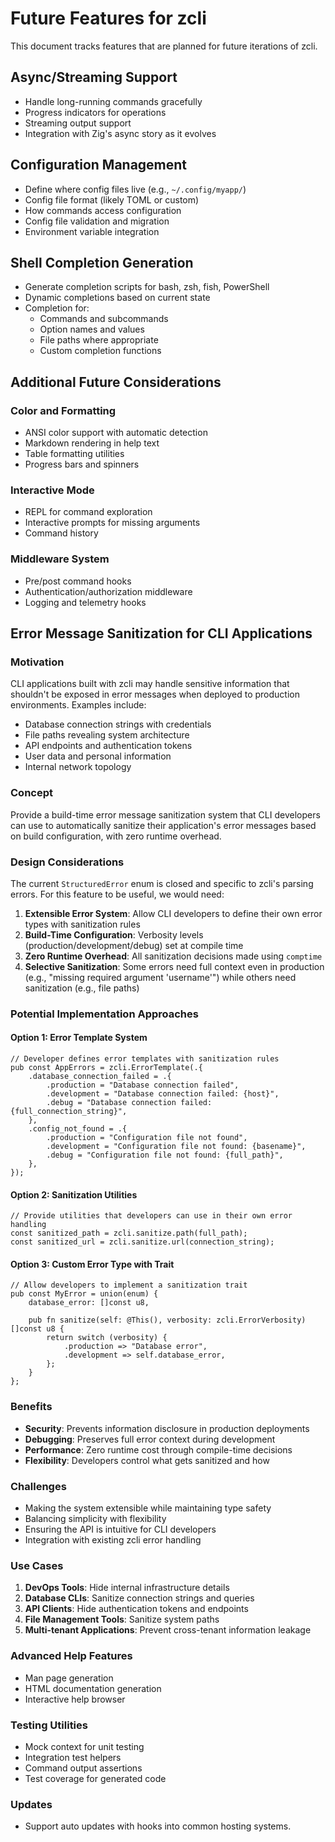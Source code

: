 # Future Features for zcli

This document tracks features that are planned for future iterations of zcli.

## Async/Streaming Support

- Handle long-running commands gracefully
- Progress indicators for operations
- Streaming output support
- Integration with Zig's async story as it evolves

## Configuration Management

- Define where config files live (e.g., `~/.config/myapp/`)
- Config file format (likely TOML or custom)
- How commands access configuration
- Config file validation and migration
- Environment variable integration

## Shell Completion Generation

- Generate completion scripts for bash, zsh, fish, PowerShell
- Dynamic completions based on current state
- Completion for:
  - Commands and subcommands
  - Option names and values
  - File paths where appropriate
  - Custom completion functions

## Additional Future Considerations

### Color and Formatting

- ANSI color support with automatic detection
- Markdown rendering in help text
- Table formatting utilities
- Progress bars and spinners

### Interactive Mode

- REPL for command exploration
- Interactive prompts for missing arguments
- Command history

### Middleware System

- Pre/post command hooks
- Authentication/authorization middleware
- Logging and telemetry hooks

## Error Message Sanitization for CLI Applications

### Motivation

CLI applications built with zcli may handle sensitive information that shouldn't be exposed in error messages when deployed to production environments. Examples include:

- Database connection strings with credentials
- File paths revealing system architecture
- API endpoints and authentication tokens
- User data and personal information
- Internal network topology

### Concept

Provide a build-time error message sanitization system that CLI developers can use to automatically sanitize their application's error messages based on build configuration, with zero runtime overhead.

### Design Considerations

The current `StructuredError` enum is closed and specific to zcli's parsing errors. For this feature to be useful, we would need:

1. **Extensible Error System**: Allow CLI developers to define their own error types with sanitization rules
2. **Build-Time Configuration**: Verbosity levels (production/development/debug) set at compile time
3. **Zero Runtime Overhead**: All sanitization decisions made using `comptime`
4. **Selective Sanitization**: Some errors need full context even in production (e.g., "missing required argument 'username'") while others need sanitization (e.g., file paths)

### Potential Implementation Approaches

#### Option 1: Error Template System
```zig
// Developer defines error templates with sanitization rules
pub const AppErrors = zcli.ErrorTemplate(.{
    .database_connection_failed = .{
        .production = "Database connection failed",
        .development = "Database connection failed: {host}",
        .debug = "Database connection failed: {full_connection_string}",
    },
    .config_not_found = .{
        .production = "Configuration file not found",
        .development = "Configuration file not found: {basename}",
        .debug = "Configuration file not found: {full_path}",
    },
});
```

#### Option 2: Sanitization Utilities
```zig
// Provide utilities that developers can use in their own error handling
const sanitized_path = zcli.sanitize.path(full_path);
const sanitized_url = zcli.sanitize.url(connection_string);
```

#### Option 3: Custom Error Type with Trait
```zig
// Allow developers to implement a sanitization trait
pub const MyError = union(enum) {
    database_error: []const u8,
    
    pub fn sanitize(self: @This(), verbosity: zcli.ErrorVerbosity) []const u8 {
        return switch (verbosity) {
            .production => "Database error",
            .development => self.database_error,
        };
    }
};
```

### Benefits

- **Security**: Prevents information disclosure in production deployments
- **Debugging**: Preserves full error context during development
- **Performance**: Zero runtime cost through compile-time decisions
- **Flexibility**: Developers control what gets sanitized and how

### Challenges

- Making the system extensible while maintaining type safety
- Balancing simplicity with flexibility
- Ensuring the API is intuitive for CLI developers
- Integration with existing zcli error handling

### Use Cases

1. **DevOps Tools**: Hide internal infrastructure details
2. **Database CLIs**: Sanitize connection strings and queries
3. **API Clients**: Hide authentication tokens and endpoints
4. **File Management Tools**: Sanitize system paths
5. **Multi-tenant Applications**: Prevent cross-tenant information leakage

### Advanced Help Features

- Man page generation
- HTML documentation generation
- Interactive help browser

### Testing Utilities

- Mock context for unit testing
- Integration test helpers
- Command output assertions
- Test coverage for generated code

### Updates

- Support auto updates with hooks into common hosting systems.
